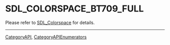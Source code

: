 # SDL_COLORSPACE_BT709_FULL

Please refer to [SDL_Colorspace](SDL_Colorspace) for details.

----
[CategoryAPI](CategoryAPI), [CategoryAPIEnumerators](CategoryAPIEnumerators)

